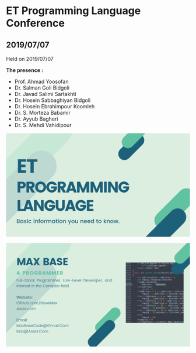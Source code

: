 # ET Programming Language Conference

## 2019/07/07

Held on 2019/07/07

**The presence :**

- Prof. Ahmad Yoosofan
- Dr. Salman Goli Bidgoli
- Dr. Javad Salimi Sartakhti
- Dr. Hosein Sabbaghiyan Bidgoli
- Dr. Hosein Ebrahimpour Koomleh
- Dr. S. Morteza Babamir
- Dr. Ayyub Bagheri
- Dr. S. Mehdi Vahidipour

![ET Programming Language Conference - Slide1](slide1.png)

![ET Programming Language Conference - Slide2 - Max Base](slide2.png)
